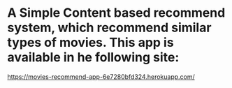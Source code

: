 # A Simple Content based recommend system, which recommend similar types of movies. This app is available in he following site:
https://movies-recommend-app-6e7280bfd324.herokuapp.com/